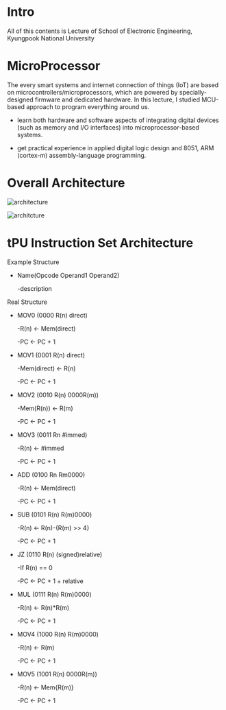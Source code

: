 # Intro
All of this contents is Lecture of School of Electronic Engineering, Kyungpook National University 
# MicroProcessor

The every smart systems and internet connection of things (IoT) are based on microcontrollers/microprocessors, which are powered by specially-designed firmware and dedicated hardware. In this lecture, I studied MCU-based approach to program everything around us.  

* learn both hardware and software aspects of integrating digital devices (such as memory and I/O interfaces) into microprocessor-based systems.

* get practical experience in applied digital logic design and 8051, ARM (cortex-m) assembly-language programming.
# Overall Architecture
![architecture](https://postfiles.pstatic.net/MjAxOTExMDNfMTY1/MDAxNTcyNzY3ODMzNzc0.5Mz3m21dOhMzQAdHE9PVigBKasavHoi3RNSF9SAptXQg.xi4BIU14P3cpNUg2DvfNizFGUybfiY8bCILdPJontwEg.PNG.qotjdrb6/%EC%BA%A1%EC%B2%98.PNG?type=w773)

![architcture](https://postfiles.pstatic.net/MjAxOTExMDNfMjYx/MDAxNTcyNzY3ODMzODI1.DHLghTodL_Pwb5m13iPBA7wZPFCeNH7sPwIrwyZwspsg.gI83x70YjfD-oUnVLMBAco81O6K5N3fgFiGp8bTb23wg.PNG.qotjdrb6/%EC%BA%A1%EC%B2%981.PNG?type=w773)



# tPU Instruction Set Architecture
Example Structure
- Name(Opcode Operand1 Operand2)

   -description  


Real Structure

* MOV0 (0000 R(n) direct)

  -R(n) <- Mem(direct)
 
  -PC <- PC + 1
 
* MOV1 (0001 R(n) direct)

  -Mem(direct) <- R(n)
 
  -PC <- PC + 1
 
 * MOV2 (0010 R(n) 0000R(m))
 
    -Mem(R(n)) <- R(m)
 
   -PC <- PC + 1
 
 * MOV3 (0011 Rn #immed)
 
    -R(n) <- #immed
 
    -PC <- PC + 1
 
 * ADD (0100 Rn Rm0000)
 
    -R(n) <- Mem(direct)
 
    -PC <- PC + 1
 
 * SUB (0101 R(n) R(m)0000)
 
    -R(n) <- R(n)-{R(m) >> 4}
 
    -PC <- PC + 1
 
 * JZ (0110 R(n) (signed)relative)
 
    -If R(n) == 0
 
    -PC <- PC + 1 + relative
 
 * MUL (0111 R(n) R(m)0000)
 
    -R(n) <- R(n)*R(m)
 
    -PC <- PC + 1
 
 * MOV4 (1000 R(n) R(m)0000)
 
    -R(n) <- R(m)
 
    -PC <- PC + 1
 
 * MOV5 (1001 R(n) 0000R(m))
 
    -R(n) <- Mem{R(m)}
 
    -PC <- PC + 1
